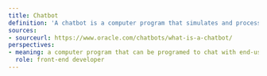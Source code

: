 ```yaml
---
title: Chatbot
definition: 'A chatbot is a computer program that simulates and processes human conversation (either written or spoken), allowing humans to interact with digital devices as if they were communicating with a real person.'
sources: 
- sourceurl: https://www.oracle.com/chatbots/what-is-a-chatbot/
perspectives:   
- meaning: a computer program that can be programed to chat with end-users on websites
  role: front-end developer
---
```

